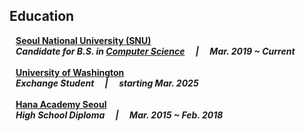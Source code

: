 ## Education

<h4 style="margin:0 10px 0;"><a href="https://en.snu.ac.kr/" target="_blank">Seoul National University (SNU)</a></h4>
<h5 style="margin:0 10px 0;">Candidate for B.S. in <a href="https://cse.snu.ac.kr/en" target="_blank">Computer Science</a> &emsp;|&emsp; Mar. 2019 ~ Current</h5>
<br>
<h4 style="margin:0 10px 0;"><a href="https://www.washington.edu/" target="_blank">University of Washington</a></h4>
<h5 style="margin:0 10px 0;">Exchange Student &emsp;|&emsp; starting Mar. 2025</h5>
<br>
<h4 style="margin:0 10px 0;"><a href="https://eng.hana.hs.kr/main.do" target="_blank">Hana Academy Seoul</a></h4>
<h5 style="margin:0 10px 0;">High School Diploma &emsp;|&emsp; Mar. 2015 ~ Feb. 2018</h5>
